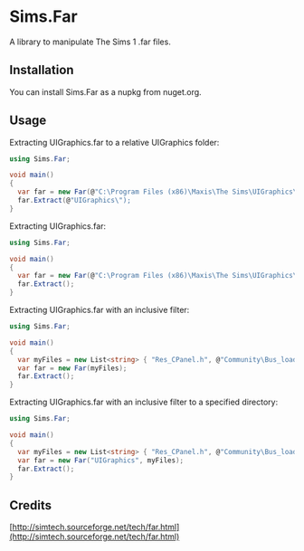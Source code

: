 # Sims.Far
A library to manipulate The Sims 1 .far files.

## Installation

You can install Sims.Far as a nupkg from nuget.org.

## Usage

Extracting UIGraphics.far to a relative UIGraphics folder:
```cs
using Sims.Far;

void main()
{
  var far = new Far(@"C:\Program Files (x86)\Maxis\The Sims\UIGraphics\UIGraphics.far");
  far.Extract(@"UIGraphics\");
}
```

Extracting UIGraphics.far:
```cs
using Sims.Far;

void main()
{
  var far = new Far(@"C:\Program Files (x86)\Maxis\The Sims\UIGraphics\UIGraphics.far");
  far.Extract();
}
```

Extracting UIGraphics.far with an inclusive filter:
```cs
using Sims.Far;

void main()
{
  var myFiles = new List<string> { "Res_CPanel.h", @"Community\Bus_loadscreen_800x600.bmp" };
  var far = new Far(myFiles);
  far.Extract();
}
```

Extracting UIGraphics.far with an inclusive filter to a specified directory:
```cs
using Sims.Far;

void main()
{
  var myFiles = new List<string> { "Res_CPanel.h", @"Community\Bus_loadscreen_800x600.bmp" };
  var far = new Far("UIGraphics", myFiles);
  far.Extract();
}
```

## Credits

[http://simtech.sourceforge.net/tech/far.html](http://simtech.sourceforge.net/tech/far.html)
